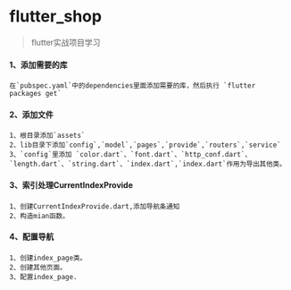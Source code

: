 # flutter_shop
> flutter实战项目学习

#### 1、添加需要的库
    在`pubspec.yaml`中的dependencies里面添加需要的库，然后执行 `flutter packages get`

#### 2、添加文件
    1、根目录添加`assets`
    2、lib目录下添加`config`,`model`,`pages`,`provide`,`routers`,`service`
    3、`config`里添加 `color.dart`、`font.dart`、`http_conf.dart`、`length.dart`、`string.dart`、`index.dart`,`index.dart`作用为导出其他类。
#### 3、索引处理CurrentIndexProvide
    1、创建CurrentIndexProvide.dart,添加导航条通知
    2、构造mian函数。
#### 4、配置导航
    1、创建index_page类。
    2、创建其他页面。
    3、配置index_page.